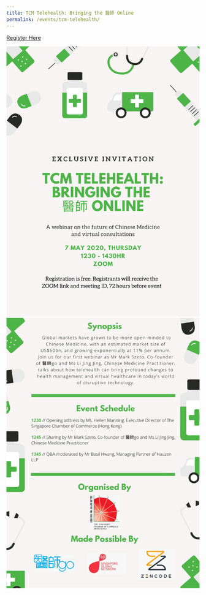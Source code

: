 ```yaml
---
title: TCM Telehealth: Bringing the 醫師 Online
permalink: /events/tcm-telehealth/
---
```


[Register Here](https://go.gov.sg/tcm)

![Image](/images/events/2020/tcm-telehealth1.png)
![Image](/images/events/2020/tcm-telehealth2.png)
